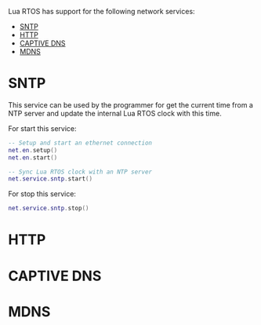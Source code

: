 Lua RTOS has support for the following network services:

* [SNTP](#sntp)
* [HTTP](#http)
* [CAPTIVE DNS](#captive-dns])
* [MDNS](#mdns)

# SNTP

This service can be used by the programmer for get the current time from a NTP server and update the internal Lua RTOS clock with this time.

For start this service:

```lua
-- Setup and start an ethernet connection
net.en.setup()
net.en.start()

-- Sync Lua RTOS clock with an NTP server
net.service.sntp.start()
```

For stop this service:

```lua
net.service.sntp.stop()
```

# HTTP

# CAPTIVE DNS

# MDNS